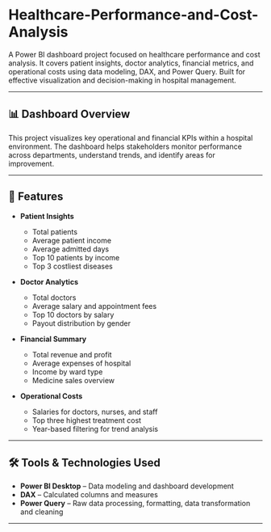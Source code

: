 # Healthcare-Performance-and-Cost-Analysis
A Power BI dashboard project focused on healthcare performance and cost analysis. It covers patient insights, doctor analytics,
financial metrics, and operational costs using data modeling, DAX, and Power Query. Built for effective visualization and decision-making in hospital management.

--------------------------------------------------------------------------------------------------------------------------------------------------------------------

## 📊 Dashboard Overview

This project visualizes key operational and financial KPIs within a hospital environment.
The dashboard helps stakeholders monitor performance across departments, understand trends,
and identify areas for improvement.

--------------------------------------------------------------------------------------------------------------------------------------------------------------------

## 🚀 Features

- **Patient Insights**
  - Total patients
  - Average patient income
  - Average admitted days
  - Top 10 patients by income
  - Top 3 costliest diseases

- **Doctor Analytics**
  - Total doctors
  - Average salary and appointment fees
  - Top 10 doctors by salary
  - Payout distribution by gender

- **Financial Summary**
  - Total revenue and profit
  - Average expenses of hospital
  - Income by ward type
  - Medicine sales overview

- **Operational Costs**
  - Salaries for doctors, nurses, and staff
  - Top three highest treatment cost
  - Year-based filtering for trend analysis

--------------------------------------------------------------------------------------------------------------------------------------------------------------------

## 🛠️ Tools & Technologies Used

- **Power BI Desktop** – Data modeling and dashboard development
- **DAX** – Calculated columns and measures
- **Power Query** – Raw data processing, formatting, data transformation and cleaning

--------------------------------------------------------------------------------------------------------------------------------------------------------------------
